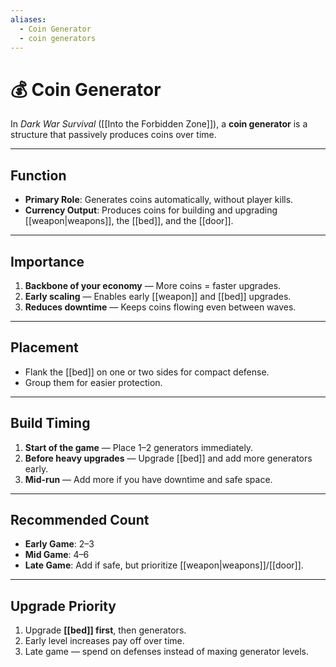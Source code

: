 ```yaml
---
aliases:
  - Coin Generator
  - coin generators
---
```

# 💰 Coin Generator

In *Dark War Survival* ([[Into the Forbidden Zone]]), a **coin generator** is a structure that passively produces coins over time.

---

## Function
- **Primary Role**: Generates coins automatically, without player kills.
- **Currency Output**: Produces coins for building and upgrading [[weapon|weapons]], the [[bed]], and the [[door]].

---

## Importance
1. **Backbone of your economy** — More coins = faster upgrades.
2. **Early scaling** — Enables early [[weapon]] and [[bed]] upgrades.
3. **Reduces downtime** — Keeps coins flowing even between waves.

---

## Placement
- Flank the [[bed]] on one or two sides for compact defense.
- Group them for easier protection.

---

## Build Timing
1. **Start of the game** — Place 1–2 generators immediately.
2. **Before heavy upgrades** — Upgrade [[bed]] and add more generators early.
3. **Mid-run** — Add more if you have downtime and safe space.

---

## Recommended Count
- **Early Game**: 2–3
- **Mid Game**: 4–6
- **Late Game**: Add if safe, but prioritize [[weapon|weapons]]/[[door]].

---

## Upgrade Priority
1. Upgrade **[[bed]] first**, then generators.
2. Early level increases pay off over time.
3. Late game — spend on defenses instead of maxing generator levels.
